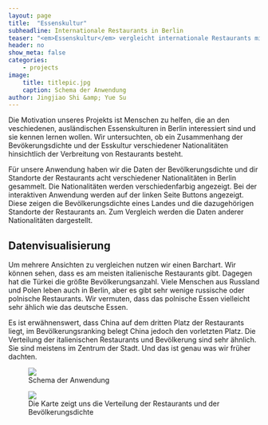 ```yaml
---
layout: page
title:  "Essenskultur"
subheadline: Internationale Restaurants in Berlin
teaser: "<em>Essenskultur</em> vergleicht internationale Restaurants mit der Bevölkerungsverteilung."
header: no
show_meta: false
categories:
    - projects
image:
    title: titlepic.jpg
    caption: Schema der Anwendung
author: Jingjiao Shi &amp; Yue Su
---
```


Die Motivation unseres Projekts ist Menschen zu helfen, die an den veschiedenen, ausländischen Essenskulturen in Berlin interessiert sind und sie kennen lernen wollen. Wir untersuchten, ob ein Zusammenhang der Bevökerungsdichte und der Esskultur verschiedener Nationalitäten hinsichtlich der Verbreitung von Restaurants besteht.

Für unsere Anwendung haben wir die Daten der Bevölkerungsdichte und dir Standorte der Restaurants acht verschiedener Nationalitäten in Berlin gesammelt. Die Nationalitäten werden verschiedenfarbig angezeigt. Bei der interaktiven Anwendung werden auf der linken Seite Buttons angezeigt.
Diese zeigen die Bevölkerungsdichte eines Landes und die dazugehörigen Standorte der Restaurants an. Zum Vergleich werden die Daten anderer Nationalitäten dargestellt.

## Datenvisualisierung
Um mehrere Ansichten zu vergleichen nutzen wir einen Barchart. Wir können sehen, dass es am meisten italienische Restaurants gibt. Dagegen hat die Türkei die größte Bevölkerungsanzahl. Viele Menschen aus Russland und Polen leben auch in Berlin, aber es gibt sehr wenige russische oder polnische Restaurants. Wir vermuten, dass das polnische Essen vielleicht sehr ählich wie das deutsche Essen.

Es ist erwähnenswert, dass China auf dem dritten Platz der Restaurants liegt, im Bevölkerungsranking belegt China jedoch den vorletzten Platz. Die Verteilung der italienischen Restaurants und Bevölkerung sind sehr ähnlich. Sie sind meistens im Zentrum der Stadt. Und das ist genau was wir früher dachten.


<figure>
  <img src="{{ site.urlimg }}/restaurants2.jpg" />
  <figcaption >Schema der Anwendung</figcaption>
</figure>

<figure>
  <img src="{{ site.urlimg }}/restaurants.jpg" />
  <figcaption >Die Karte zeigt uns die Verteilung der Restaurants und der Bevölkerungsdichte</figcaption>
</figure>
